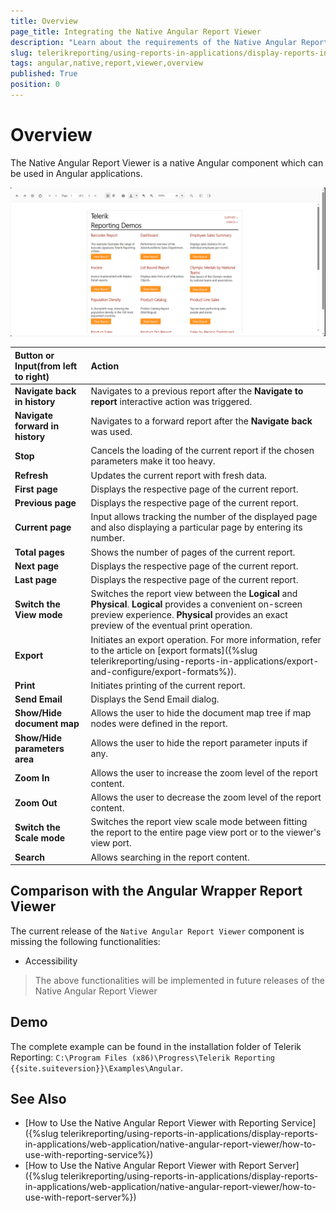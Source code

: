 ```yaml
---
title: Overview
page_title: Integrating the Native Angular Report Viewer
description: "Learn about the requirements of the Native Angular Report Viewer, what module loaders can be used and what are the supported browsers."
slug: telerikreporting/using-reports-in-applications/display-reports-in-applications/web-application/angular-report-viewer/native-angular-report-viewer-overview
tags: angular,native,report,viewer,overview
published: True
position: 0
---
```


# Overview

The Native Angular Report Viewer is a native Angular component which can be used in Angular applications.

![The preview of the demo report 'Report Catalog' in the Native Angular Report Viewer in the Microsoft Edge browser](../images/NativeAngularReportViewer/angular-report-viewer-overview.png)

|Button or Input(from left to right)|Action
|:---|:---
|__Navigate back in history__|Navigates to a previous report after the **Navigate to report** interactive action was triggered. 
|__Navigate forward in history__|Navigates to a forward report after the **Navigate back** was used.
|__Stop__|Cancels the loading of the current report if the chosen parameters make it too heavy. 
|__Refresh__|Updates the current report with fresh data.
|__First page__|Displays the respective page of the current report.
|__Previous page__|Displays the respective page of the current report.
|__Current page__|Input allows tracking the number of the displayed page and also displaying a particular page by entering its number.
|__Total pages__|Shows the number of pages of the current report.
|__Next page__|Displays the respective page of the current report.
|__Last page__|Displays the respective page of the current report.
|__Switch the View mode__|Switches the report view between the __Logical__ and __Physical__. __Logical__ provides a convenient on-screen preview experience. __Physical__ provides an exact preview of the eventual print operation.
|__Export__|Initiates an export operation. For more information, refer to the article on [export formats]({%slug telerikreporting/using-reports-in-applications/export-and-configure/export-formats%}). 
|__Print__|Initiates printing of the current report.
|__Send Email__|Displays the Send Email dialog.
|__Show/Hide document map__|Allows the user to hide the document map tree if map nodes were defined in the report.
|__Show/Hide parameters area__|Allows the user to hide the report parameter inputs if any.
|__Zoom In__|Allows the user to increase the zoom level of the report content.
|__Zoom Out__|Allows the user to decrease the zoom level of the report content.
|__Switch the Scale mode__|Switches the report view scale mode between fitting the report to the entire page view port or to the viewer's view port.
|__Search__|Allows searching in the report content.


## Comparison with the Angular Wrapper Report Viewer

The current release of the `Native Angular Report Viewer` component is missing the following functionalities:

- Accessibility

> The above functionalities will be implemented in future releases of the Native Angular Report Viewer

## Demo

The complete example can be found in the installation folder of Telerik Reporting: `C:\Program Files (x86)\Progress\Telerik Reporting {{site.suiteversion}}\Examples\Angular`.


## See Also

* [How to Use the Native Angular Report Viewer with Reporting Service]({%slug telerikreporting/using-reports-in-applications/display-reports-in-applications/web-application/native-angular-report-viewer/how-to-use-with-reporting-service%})
* [How to Use the Native Angular Report Viewer with Report Server]({%slug telerikreporting/using-reports-in-applications/display-reports-in-applications/web-application/native-angular-report-viewer/how-to-use-with-report-server%})